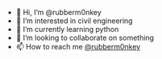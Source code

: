 - 👋 Hi, I’m @rubberm0nkey
- 👀 I’m interested in civil engineering
- 🌱 I’m currently learning python
- 💞️ I’m looking to collaborate on something
- 📫 How to reach me [@rubberm0nkey](https://github.com/rubberm0nkey)

<!---
rubberm0nkey/rubberm0nkey is a ✨ special ✨ repository because its `README.md` (this file) appears on your GitHub profile.
You can click the Preview link to take a look at your changes.
--->
